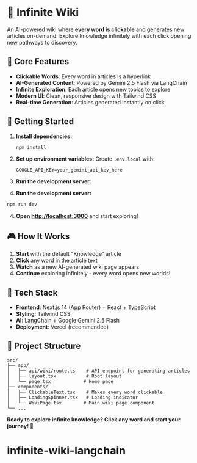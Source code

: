 # 📖 Infinite Wiki

An AI-powered wiki where **every word is clickable** and generates new articles on-demand. Explore knowledge infinitely with each click opening new pathways to discovery.

## 🎯 Core Features

- **Clickable Words**: Every word in articles is a hyperlink
- **AI-Generated Content**: Powered by Gemini 2.5 Flash via LangChain
- **Infinite Exploration**: Each article opens new topics to explore
- **Modern UI**: Clean, responsive design with Tailwind CSS
- **Real-time Generation**: Articles generated instantly on click

## 🚀 Getting Started

1. **Install dependencies:**
   ```bash
   npm install
   ```

2. **Set up environment variables:**
   Create `.env.local` with:
   ```
   GOOGLE_API_KEY=your_gemini_api_key_here
   ```

3. **Run the development server:**

3. **Run the development server:**

```bash
npm run dev
```

4. **Open [http://localhost:3000](http://localhost:3000)** and start exploring!

## 🎮 How It Works

1. **Start** with the default "Knowledge" article
2. **Click** any word in the article text
3. **Watch** as a new AI-generated wiki page appears
4. **Continue** exploring infinitely - every word opens new worlds!

## 🔧 Tech Stack

- **Frontend**: Next.js 14 (App Router) + React + TypeScript
- **Styling**: Tailwind CSS
- **AI**: LangChain + Google Gemini 2.5 Flash
- **Deployment**: Vercel (recommended)

## 📁 Project Structure

```
src/
├── app/
│   ├── api/wiki/route.ts    # API endpoint for generating articles
│   ├── layout.tsx           # Root layout
│   └── page.tsx            # Home page
├── components/
│   ├── ClickableText.tsx    # Makes every word clickable
│   ├── LoadingSpinner.tsx   # Loading indicator
│   └── WikiPage.tsx        # Main wiki page component
└── ...
```

**Ready to explore infinite knowledge? Click any word and start your journey! 🚀**
# infinite-wiki-langchain
